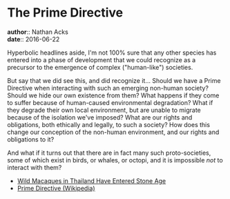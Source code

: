 # The Prime Directive

**author**:: Nathan Acks  
**date**:: 2016-06-22

Hyperbolic headlines aside, I'm not 100% sure that any other species has entered into a phase of development that we could recognize as a precursor to the emergence of complex ("human-like") societies.

But say that we did see this, and did recognize it… Should we have a Prime Directive when interacting with such an emerging non-human society? Should we hide our own existence from them? What happens if they come to suffer because of human-caused environmental degradation? What if they degrade their own local environment, but are unable to migrate because of the isolation we've imposed? What are our rights and obligations, both ethically and legally, to such a society? How does this change our conception of the non-human environment, and our rights and obligations to it?

And what if it turns out that there are in fact many such proto-societies, some of which exist in birds, or whales, or octopi, and it is impossible *not* to interact with them?

* [Wild Macaques in Thailand Have Entered Stone Age](http://www.sci-news.com/archaeology/macaques-thailand-stone-age-03944.html)
* [Prime Directive (Wikipedia)](https://en.wikipedia.org/wiki/Prime_Directive)
